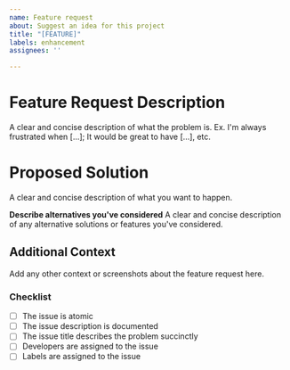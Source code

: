 ```yaml
---
name: Feature request
about: Suggest an idea for this project
title: "[FEATURE]"
labels: enhancement
assignees: ''

---
```


# Feature Request Description
A clear and concise description of what the problem is. Ex. I'm always frustrated when [...]; It would be great to have [...], etc.

# Proposed Solution
A clear and concise description of what you want to happen.

**Describe alternatives you've considered**
A clear and concise description of any alternative solutions or features you've considered.

## Additional Context
Add any other context or screenshots about the feature request here.

### Checklist

- [ ] The issue is atomic
- [ ] The issue description is documented
- [ ] The issue title describes the problem succinctly
- [ ] Developers are assigned to the issue
- [ ] Labels are assigned to the issue
